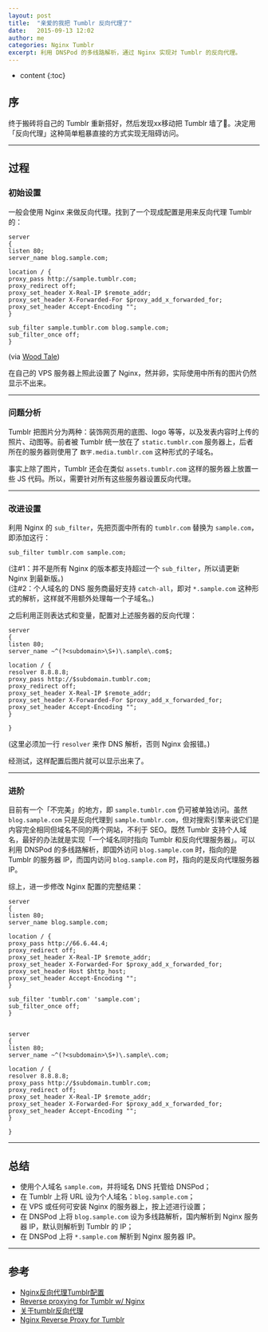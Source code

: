 ```yaml
---
layout: post
title:  "亲爱的我把 Tumblr 反向代理了"
date:   2015-09-13 12:02
author: me
categories: Nginx Tumblr
excerpt: 利用 DNSPod 的多线路解析，通过 Nginx 实现对 Tumblr 的反向代理。
---
```


* content
{:toc}


## 序

终于搬砖将自己的 Tumblr 重新搭好，然后发现xx移动把 Tumblr 墙了👀。决定用「反向代理」这种简单粗暴直接的方式实现无阻碍访问。

---

## 过程

### 初始设置

一般会使用 Nginx 来做反向代理。找到了一个现成配置是用来反向代理 Tumblr 的：
<pre><code>server
{
listen 80;
server_name blog.sample.com;      

location / {
proxy_pass http://sample.tumblr.com;
proxy_redirect off;
proxy_set_header X-Real-IP $remote_addr;
proxy_set_header X-Forwarded-For $proxy_add_x_forwarded_for;
proxy_set_header Accept-Encoding "";
}

sub_filter sample.tumblr.com blog.sample.com;
sub_filter_once off;
}</code></pre>
(via [Wood Tale](http://adaromu.tumblr.com/post/33722081482/nginx反向代理tumblr配置))  
  
在自己的 VPS 服务器上照此设置了 Nginx，然并卵，实际使用中所有的图片仍然显示不出来。  

---

### 问题分析

Tumblr 把图片分为两种：装饰网页用的底图、logo 等等，以及发表内容时上传的照片、动图等。前者被 Tumblr 统一放在了 `static.tumblr.com` 服务器上，后者所在的服务器则使用了 `数字.media.tumblr.com` 这种形式的子域名。  

事实上除了图片，Tumblr 还会在类似 `assets.tumblr.com` 这样的服务器上放置一些 JS 代码。所以，需要针对所有这些服务器设置反向代理。

---

### 改进设置

利用 Nginx 的 `sub_filter`，先把页面中所有的 `tumblr.com` 替换为 `sample.com`，即添加这行：
<pre><code>sub_filter tumblr.com sample.com;</code></pre>
(注#1：并不是所有 Nginx 的版本都支持超过一个 `sub_filter`，所以请更新 Nginx 到最新版。)  
(注#2：个人域名的 DNS 服务商最好支持 `catch-all`，即对 `*.sample.com` 这种形式的解析，这样就不用额外处理每一个子域名。)  

之后利用正则表达式和变量，配置对上述服务器的反向代理：

    server
    {
    listen 80;
    server_name ~^(?<subdomain>\S+)\.sample\.com$;
    
    location / {
    resolver 8.8.8.8;
    proxy_pass http://$subdomain.tumblr.com;
    proxy_redirect off;
    proxy_set_header X-Real-IP $remote_addr;
    proxy_set_header X-Forwarded-For $proxy_add_x_forwarded_for;
    proxy_set_header Accept-Encoding "";
    }
    
    }

(这里必须加一行 `resolver` 来作 DNS 解析，否则 Nginx 会报错。)

经测试，这样配置后图片就可以显示出来了。

---

### 进阶

目前有一个「不完美」的地方，即 `sample.tumblr.com` 仍可被单独访问。虽然 `blog.sample.com` 只是反向代理到 `sample.tumblr.com`，但对搜索引擎来说它们是内容完全相同但域名不同的两个网站，不利于 SEO。既然 Tumblr 支持个人域名，最好的办法就是实现「一个域名同时指向 Tumblr 和反向代理服务器」。可以利用 DNSPod 的多线路解析，即国外访问 `blog.sample.com` 时，指向的是 Tumblr 的服务器 IP，而国内访问 `blog.sample.com` 时，指向的是反向代理服务器 IP。

综上，进一步修改 Nginx 配置的完整结果：

    server
    {
    listen 80;
    server_name blog.sample.com;
    
    location / {
    proxy_pass http://66.6.44.4;
    proxy_redirect off;
    proxy_set_header X-Real-IP $remote_addr;
    proxy_set_header X-Forwarded-For $proxy_add_x_forwarded_for;
    proxy_set_header Host $http_host;
    proxy_set_header Accept-Encoding "";
    }
    
    sub_filter 'tumblr.com' 'sample.com';
    sub_filter_once off;
    }
    
    
    server
    {
    listen 80;
    server_name ~^(?<subdomain>\S+)\.sample\.com;
    
    location / {
    resolver 8.8.8.8;
    proxy_pass http://$subdomain.tumblr.com;
    proxy_redirect off;
    proxy_set_header X-Real-IP $remote_addr;
    proxy_set_header X-Forwarded-For $proxy_add_x_forwarded_for;
    proxy_set_header Accept-Encoding "";
    }
    
    }


---

## 总结 

*  使用个人域名 `sample.com`，并将域名 DNS 托管给 DNSPod；
*  在 Tumblr 上将 URL 设为个人域名：`blog.sample.com`；
*  在 VPS 或任何可安装 Nginx 的服务器上，按上述进行设置；
*  在 DNSPod 上将 `blog.sample.com` 设为多线路解析，国内解析到 Nginx 服务器 IP，默认则解析到 Tumblr 的 IP；
*  在 DNSPod 上将 `*.sample.com` 解析到 Nginx 服务器 IP。

---

## 参考
*  [Nginx反向代理Tumblr配置](http://adaromu.tumblr.com/post/33722081482/nginx反向代理tumblr配置)  
*  [Reverse proxying for Tumblr w/ Nginx](http://jyorr.com/post/4085366506/reverse-proxying-for-tumblr-w-nginx)  
*  [关于tumblr反向代理](http://www.storyday.com/html/y2012/3165_on-tumblr-reverse-agent.html)  
*  [Nginx Reverse Proxy for Tumblr](http://webmasters.stackexchange.com/questions/55698/nginx-reverse-proxy-for-tumblr)  


